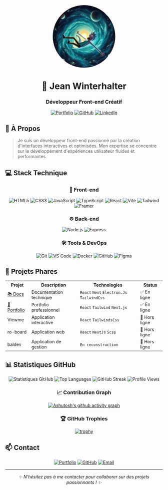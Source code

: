 <div align="center">
  <img src="pdp.jpg" alt="Profile" width="200" style="border-radius: 50%"/>
  
  # 👋 Jean Winterhalter
  ### Développeur Front-end Créatif

[![Portfolio](https://img.shields.io/badge/Portfolio-jean--winter.fr-blue?style=for-the-badge)](https://jean-winter.fr)
[![GitHub](https://img.shields.io/badge/GitHub-AigloOo-181717?style=for-the-badge&logo=github)](https://github.com/AigloOo)
[![LinkedIn](https://img.shields.io/badge/LinkedIn-Jean%20Winterhalter-0077B5?style=for-the-badge&logo=linkedin)](https://www.linkedin.com/in/jean-winter/)

</div>

## 🎯 À Propos

> Je suis un développeur front-end passionné par la création d'interfaces interactives et optimisées. Mon expertise se concentre sur le développement d'expériences utilisateur fluides et performantes.

## 💻 Stack Technique

<div align="center">

### 🎨 Front-end

![HTML5](https://img.shields.io/badge/HTML5-E34F26?style=for-the-badge&logo=html5&logoColor=white)
![CSS3](https://img.shields.io/badge/CSS3-1572B6?style=for-the-badge&logo=css3&logoColor=white)
![JavaScript](https://img.shields.io/badge/JavaScript-F7DF1E?style=for-the-badge&logo=javascript&logoColor=black)
![TypeScript](https://img.shields.io/badge/TypeScript-3178C6?style=for-the-badge&logo=typescript&logoColor=white)
![React](https://img.shields.io/badge/React-61DAFB?style=for-the-badge&logo=react&logoColor=black)
![Vite](https://img.shields.io/badge/Vite-646CFF?style=for-the-badge&logo=vite&logoColor=white)
![Tailwind](https://img.shields.io/badge/Tailwind-38B2AC?style=for-the-badge&logo=tailwind-css&logoColor=white)
![Framer](https://img.shields.io/badge/Framer-0055FF?style=for-the-badge&logo=framer&logoColor=white)

### ⚙️ Back-end

![Node.js](https://img.shields.io/badge/Node.js-339933?style=for-the-badge&logo=nodejs&logoColor=white)
![Express](https://img.shields.io/badge/Express-000000?style=for-the-badge&logo=express&logoColor=white)

### 🛠️ Tools & DevOps

![Git](https://img.shields.io/badge/Git-F05032?style=for-the-badge&logo=git&logoColor=white)
![VS Code](https://img.shields.io/badge/VS%20Code-007ACC?style=for-the-badge&logo=visual-studio-code&logoColor=white)
![Docker](https://img.shields.io/badge/Docker-2496ED?style=for-the-badge&logo=docker&logoColor=white)
![GitHub](https://img.shields.io/badge/GitHub-181717?style=for-the-badge&logo=github&logoColor=white)
![Figma](https://img.shields.io/badge/Figma-F24E1E?style=for-the-badge&logo=figma&logoColor=white)

</div>

## 🚀 Projets Phares

<table>
<tr>
<th>Projet</th>
<th>Description</th>
<th>Technologies</th>
<th>Status</th>
</tr>
<tr>
<td><a href="https://docs.jean-winter.fr">📚 Docs</a></td>
<td>Documentation technique</td>
<td><code>React</code> <code>Next</code> <code>Electron.Js</code> <code>TailwindCss</code></td>
<td>✅ En ligne</td>
</tr>
<tr>
<td><a href="https://jean-winter.fr">🎨 Portfolio</a></td>
<td>Portfolio professionnel</td>
<td><code>React</code> <code>Tailwind</code> <code>Next.js</code></td>
<td>✅ En ligne</td>
</tr>
<tr>
<td>Viewme</td>
<td>Application interactive</td>
<td><code>React</code> <code>TailwindsCss</code></td>
<td>🔴 Hors ligne</td>
</tr>
<tr>
<td>ro-board</td>
<td>Application web</td>
<td><code>React</code> <code>NextJs</code> <code>Scss</code></td>
<td>🔴 Hors ligne</td>
</tr>
<tr>
<td>baldev</td>
<td>Application de gestion</td>
<td><code>En reconstruction</code></td>
<td>🔴 Hors ligne</td>
</tr>
</table>

## 📊 Statistiques GitHub

<div align="center">

![Statistiques GitHub](https://github-readme-stats.vercel.app/api?username=AigloOo&show_icons=true&theme=dracula)
![Top Languages](https://github-readme-stats.vercel.app/api/top-langs/?username=AigloOo&layout=compact&theme=dracula)
![GitHub Streak](https://github-readme-streak-stats.herokuapp.com/?user=AigloOo&theme=dracula)
![Profile Views](https://komarev.com/ghpvc/?username=AigloOo&color=blueviolet&style=flat-square)

### 📈 Contribution Graph

[![Ashutosh's github activity graph](https://github-readme-activity-graph.vercel.app/graph?username=AigloOo&theme=dracula)](https://github.com/ashutosh00710/github-readme-activity-graph)

### 🏆 GitHub Trophies

[![trophy](https://github-profile-trophy.vercel.app/?username=AigloOo&theme=dracula&row=1)](https://github.com/ryo-ma/github-profile-trophy)

</div>

## 📫 Contact

<div align="center">

[![Portfolio](https://img.shields.io/badge/Portfolio-baldev.jean--winter.fr-green?style=for-the-badge)](https://jean-winter.fr)
[![GitHub](https://img.shields.io/badge/GitHub-@AigloOo-181717?style=for-the-badge&logo=github)](https://github.com/AigloOo)
[![Email](https://img.shields.io/badge/Email-contact%40jean--winter.fr-D14836?style=for-the-badge&logo=gmail&logoColor=white)](mailto:contact@jean-winter.fr)

</div>

---

<div align="center">
  <i>✨ N'hésitez pas à me contacter pour collaborer sur des projets passionnants ! ✨</i>
</div>
